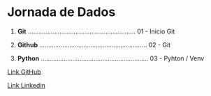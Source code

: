 # Jornada de Dados

1) **Git**      ............................................................. 01 - Inicio Git

2) **Github**   ............................................................. 02 - Git 

3) **Python**   ............................................................. 03 - Pyhton / Venv






[Link GitHub](https://github.com/thiagogodeguesi)

[Link Linkedin](https://www.linkedin.com/in/thiagogodeguesi/)